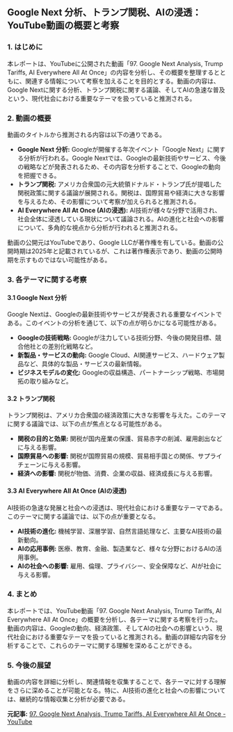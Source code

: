 ## Google Next 分析、トランプ関税、AIの浸透：YouTube動画の概要と考察

### 1. はじめに

本レポートは、YouTubeに公開された動画「97. Google Next Analysis, Trump Tariffs, AI Everywhere All At Once」の内容を分析し、その概要を整理するとともに、関連する情報について考察を加えることを目的とする。動画の内容は、Google Nextに関する分析、トランプ関税に関する議論、そしてAIの急速な普及という、現代社会における重要なテーマを扱っていると推測される。

### 2. 動画の概要

動画のタイトルから推測される内容は以下の通りである。

* **Google Next 分析:** Googleが開催する年次イベント「Google Next」に関する分析が行われる。Google Nextでは、Googleの最新技術やサービス、今後の戦略などが発表されるため、その内容を分析することで、Googleの動向を把握できる。
* **トランプ関税:** アメリカ合衆国の元大統領ドナルド・トランプ氏が提唱した関税政策に関する議論が展開される。関税は、国際貿易や経済に大きな影響を与えるため、その影響について考察が加えられると推測される。
* **AI Everywhere All At Once (AIの浸透):** AI技術が様々な分野で活用され、社会全体に浸透している現状について議論される。AIの進化と社会への影響について、多角的な視点から分析が行われると推測される。

動画の公開元はYouTubeであり、Google LLCが著作権を有している。動画の公開時期は2025年と記載されているが、これは著作権表示であり、動画の公開時期を示すものではない可能性がある。

### 3. 各テーマに関する考察

#### 3.1 Google Next 分析

Google Nextは、Googleの最新技術やサービスが発表される重要なイベントである。このイベントの分析を通じて、以下の点が明らかになる可能性がある。

* **Googleの技術戦略:** Googleが注力している技術分野、今後の開発目標、競合他社との差別化戦略など。
* **新製品・サービスの動向:** Google Cloud、AI関連サービス、ハードウェア製品など、具体的な製品・サービスの最新情報。
* **ビジネスモデルの変化:** Googleの収益構造、パートナーシップ戦略、市場開拓の取り組みなど。

#### 3.2 トランプ関税

トランプ関税は、アメリカ合衆国の経済政策に大きな影響を与えた。このテーマに関する議論では、以下の点が焦点となる可能性がある。

* **関税の目的と効果:** 関税が国内産業の保護、貿易赤字の削減、雇用創出などに与える影響。
* **国際貿易への影響:** 関税が国際貿易の規模、貿易相手国との関係、サプライチェーンに与える影響。
* **経済への影響:** 関税が物価、消費、企業の収益、経済成長に与える影響。

#### 3.3 AI Everywhere All At Once (AIの浸透)

AI技術の急速な発展と社会への浸透は、現代社会における重要なテーマである。このテーマに関する議論では、以下の点が重要となる。

* **AI技術の進化:** 機械学習、深層学習、自然言語処理など、主要なAI技術の最新動向。
* **AIの応用事例:** 医療、教育、金融、製造業など、様々な分野におけるAIの活用事例。
* **AIの社会への影響:** 雇用、倫理、プライバシー、安全保障など、AIが社会に与える影響。

### 4. まとめ

本レポートでは、YouTube動画「97. Google Next Analysis, Trump Tariffs, AI Everywhere All At Once」の概要を分析し、各テーマに関する考察を行った。動画の内容は、Googleの動向、経済政策、そしてAIの社会への影響という、現代社会における重要なテーマを扱っていると推測される。動画の詳細な内容を分析することで、これらのテーマに関する理解を深めることができる。

### 5. 今後の展望

動画の内容を詳細に分析し、関連情報を収集することで、各テーマに対する理解をさらに深めることが可能となる。特に、AI技術の進化と社会への影響については、継続的な情報収集と分析が必要である。


**元記事:** [97. Google Next Analysis, Trump Tariffs, AI Everywhere All At Once - YouTube](https://www.youtube.com/watch?v=3W0ejP4l51I)